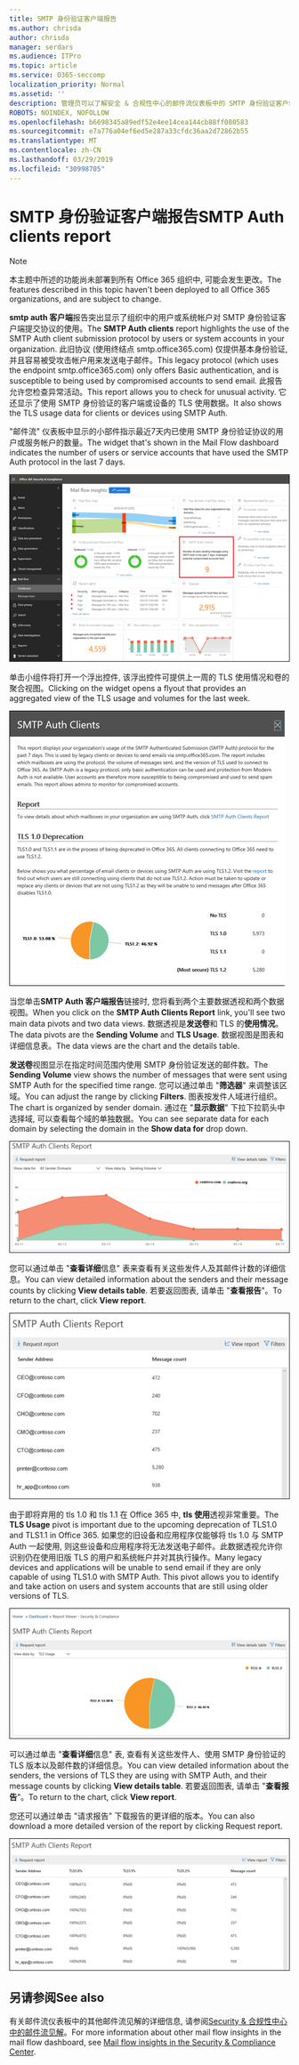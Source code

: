 ```yaml
---
title: SMTP 身份验证客户端报告
ms.author: chrisda
author: chrisda
manager: serdars
ms.audience: ITPro
ms.topic: article
ms.service: O365-seccomp
localization_priority: Normal
ms.assetid: ''
description: 管理员可以了解安全 & 合规性中心的邮件流仪表板中的 SMTP 身份验证客户端报告。
ROBOTS: NOINDEX, NOFOLLOW
ms.openlocfilehash: b6698345a89edf52e4ee14cea144cb88ff080583
ms.sourcegitcommit: e7a776a04ef6ed5e287a33cfdc36aa2d72862b55
ms.translationtype: MT
ms.contentlocale: zh-CN
ms.lasthandoff: 03/29/2019
ms.locfileid: "30998705"
---
```

# <a name="smtp-auth-clients-report"></a><span data-ttu-id="4ac0b-103">SMTP 身份验证客户端报告</span><span class="sxs-lookup"><span data-stu-id="4ac0b-103">SMTP Auth clients report</span></span>

> [!NOTE]
> <span data-ttu-id="4ac0b-104">本主题中所述的功能尚未部署到所有 Office 365 组织中, 可能会发生更改。</span><span class="sxs-lookup"><span data-stu-id="4ac0b-104">The features described in this topic haven't been deployed to all Office 365 organizations, and are subject to change.</span></span>

<span data-ttu-id="4ac0b-105">**smtp auth 客户端**报告突出显示了组织中的用户或系统帐户对 SMTP 身份验证客户端提交协议的使用。</span><span class="sxs-lookup"><span data-stu-id="4ac0b-105">The **SMTP Auth clients** report highlights the use of the SMTP Auth client submission protocol by users or system accounts in your organization.</span></span> <span data-ttu-id="4ac0b-106">此旧协议 (使用终结点 smtp.office365.com) 仅提供基本身份验证, 并且容易被受攻击帐户用来发送电子邮件。</span><span class="sxs-lookup"><span data-stu-id="4ac0b-106">This legacy protocol (which uses the endpoint smtp.office365.com) only offers Basic authentication, and is susceptible to being used by compromised accounts to send email.</span></span>  <span data-ttu-id="4ac0b-107">此报告允许您检查异常活动。</span><span class="sxs-lookup"><span data-stu-id="4ac0b-107">This report allows you to check for unusual activity.</span></span> <span data-ttu-id="4ac0b-108">它还显示了使用 SMTP 身份验证的客户端或设备的 TLS 使用数据。</span><span class="sxs-lookup"><span data-stu-id="4ac0b-108">It also shows the TLS usage data for clients or devices using SMTP Auth.</span></span>

<span data-ttu-id="4ac0b-109">"邮件流" 仪表板中显示的小部件指示最近7天内已使用 SMTP 身份验证协议的用户或服务帐户的数量。</span><span class="sxs-lookup"><span data-stu-id="4ac0b-109">The widget that's shown in the Mail Flow dashboard indicates the number of users or service accounts that have used the SMTP Auth protocol in the last 7 days.</span></span>

![SMTP 身份验证客户端在安全 & 合规性中心中的邮件流仪表板中报告](media/smtp-auth-clients-report-selected.png)

<span data-ttu-id="4ac0b-111">单击小组件将打开一个浮出控件, 该浮出控件可提供上一周的 TLS 使用情况和卷的聚合视图。</span><span class="sxs-lookup"><span data-stu-id="4ac0b-111">Clicking on the widget opens a flyout that provides an aggregated view of the TLS usage and volumes for the last week.</span></span>

![SMTP Auth 客户端报告中的浮出控件](media/smtp-auth-clients-flyout.png)

<span data-ttu-id="4ac0b-113">当您单击**SMTP Auth 客户端报告**链接时, 您将看到两个主要数据透视和两个数据视图。</span><span class="sxs-lookup"><span data-stu-id="4ac0b-113">When you click on the **SMTP Auth Clients Report** link, you'll see two main data pivots and two data views.</span></span> <span data-ttu-id="4ac0b-114">数据透视是**发送卷**和 TLS 的**使用情况**。</span><span class="sxs-lookup"><span data-stu-id="4ac0b-114">The data pivots are the **Sending Volume** and **TLS Usage**.</span></span> <span data-ttu-id="4ac0b-115">数据视图是图表和详细信息表。</span><span class="sxs-lookup"><span data-stu-id="4ac0b-115">The data views are the chart and the details table.</span></span>

<span data-ttu-id="4ac0b-116">**发送卷**视图显示在指定时间范围内使用 SMTP 身份验证发送的邮件数。</span><span class="sxs-lookup"><span data-stu-id="4ac0b-116">The **Sending Volume** view shows the number of messages that were sent using SMTP Auth for the specified time range.</span></span> <span data-ttu-id="4ac0b-117">您可以通过单击 "**筛选器**" 来调整该区域。</span><span class="sxs-lookup"><span data-stu-id="4ac0b-117">You can adjust the range by clicking **Filters**.</span></span> <span data-ttu-id="4ac0b-118">图表按发件人域进行组织。</span><span class="sxs-lookup"><span data-stu-id="4ac0b-118">The chart is organized by sender domain.</span></span> <span data-ttu-id="4ac0b-119">通过在 "**显示数据**" 下拉下拉箭头中选择域, 可以查看每个域的单独数据。</span><span class="sxs-lookup"><span data-stu-id="4ac0b-119">You can see separate data for each domain by selecting the domain in the **Show data for** drop down.</span></span>

![在 SMTP Auth 客户端报告中发送卷](media/smtp-auth-clients-report-sending-volume.png)

<span data-ttu-id="4ac0b-121">您可以通过单击 "**查看详细**信息" 表来查看有关这些发件人及其邮件计数的详细信息。</span><span class="sxs-lookup"><span data-stu-id="4ac0b-121">You can view detailed information about the senders and their message counts by clicking **View details table**.</span></span> <span data-ttu-id="4ac0b-122">若要返回图表, 请单击 "**查看报告**"。</span><span class="sxs-lookup"><span data-stu-id="4ac0b-122">To return to the chart, click **View report**.</span></span>

![SMTP Auth 客户端报告中用于发送卷的详细信息表](media/smtp-auth-clients-report-details-sending-volume.png)

<span data-ttu-id="4ac0b-124">由于即将弃用的 tls 1.0 和 tls 1.1 在 Office 365 中, **tls 使用**透视非常重要。</span><span class="sxs-lookup"><span data-stu-id="4ac0b-124">The **TLS Usage** pivot is important due to the upcoming deprecation of TLS1.0 and TLS1.1 in Office 365.</span></span> <span data-ttu-id="4ac0b-125">如果您的旧设备和应用程序仅能够将 tls 1.0 与 SMTP Auth 一起使用, 则这些设备和应用程序将无法发送电子邮件。此数据透视允许你识别仍在使用旧版 TLS 的用户和系统帐户并对其执行操作。</span><span class="sxs-lookup"><span data-stu-id="4ac0b-125">Many legacy devices and applications will be unable to send email if they are only capable of using TLS1.0 with SMTP Auth. This pivot allows you to identify and take action on users and system accounts that are still using older versions of TLS.</span></span>

![SMTP Auth 客户端报告中的 TLS 用法](media/smtp-auth-clients-report-tls-usage.png)

<span data-ttu-id="4ac0b-127">可以通过单击 "**查看详细**信息" 表, 查看有关这些发件人、使用 SMTP 身份验证的 TLS 版本以及邮件数的详细信息。</span><span class="sxs-lookup"><span data-stu-id="4ac0b-127">You can view detailed information about the senders, the versions of TLS they are using with SMTP Auth, and their message counts by clicking **View details table**.</span></span> <span data-ttu-id="4ac0b-128">若要返回图表, 请单击 "**查看报告**"。</span><span class="sxs-lookup"><span data-stu-id="4ac0b-128">To return to the chart, click **View report**.</span></span>

<span data-ttu-id="4ac0b-129">您还可以通过单击 "请求报告" 下载报告的更详细的版本。</span><span class="sxs-lookup"><span data-stu-id="4ac0b-129">You can also download a more detailed version of the report by clicking Request report.</span></span>

![SMTP Auth 客户端报告中 TLS 用法的详细信息表](media/smtp-auth-clients-report-details-tls-usage.png)

## <a name="see-also"></a><span data-ttu-id="4ac0b-131">另请参阅</span><span class="sxs-lookup"><span data-stu-id="4ac0b-131">See also</span></span>

<span data-ttu-id="4ac0b-132">有关邮件流仪表板中的其他邮件流见解的详细信息, 请参阅[Security & 合规性中心中的邮件流见解](mail-flow-insights-v2.md)。</span><span class="sxs-lookup"><span data-stu-id="4ac0b-132">For more information about other mail flow insights in the mail flow dashboard, see [Mail flow insights in the Security & Compliance Center](mail-flow-insights-v2.md).</span></span>
